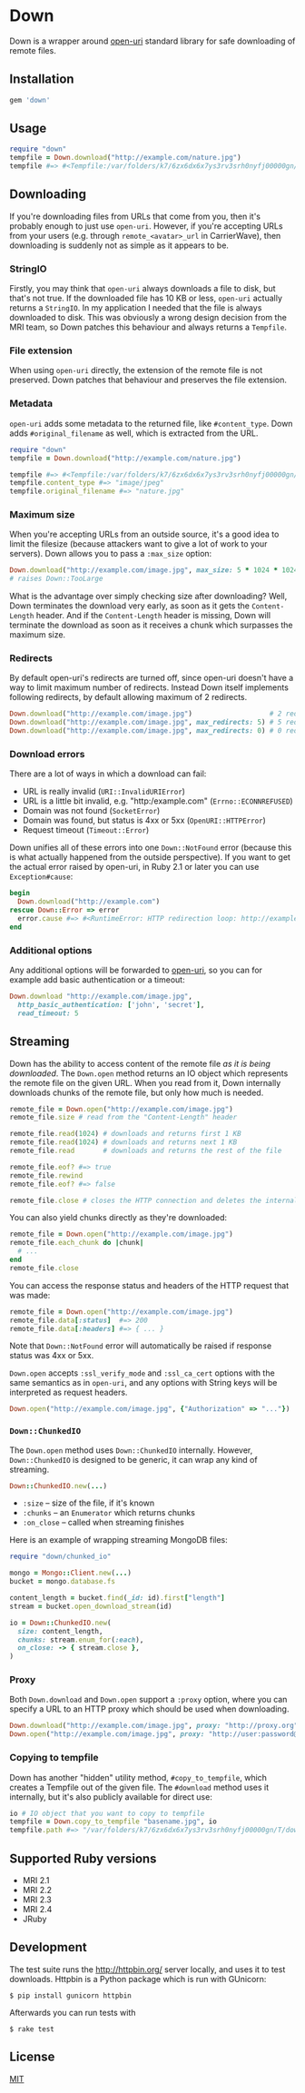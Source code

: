 # Down

Down is a wrapper around [open-uri] standard library for safe downloading of
remote files.

## Installation

```rb
gem 'down'
```

## Usage

```rb
require "down"
tempfile = Down.download("http://example.com/nature.jpg")
tempfile #=> #<Tempfile:/var/folders/k7/6zx6dx6x7ys3rv3srh0nyfj00000gn/T/20150925-55456-z7vxqz.jpg>
```

## Downloading

If you're downloading files from URLs that come from you, then it's probably
enough to just use `open-uri`. However, if you're accepting URLs from your
users (e.g. through `remote_<avatar>_url` in CarrierWave), then downloading is
suddenly not as simple as it appears to be.

### StringIO

Firstly, you may think that `open-uri` always downloads a file to disk, but
that's not true. If the downloaded file has 10 KB or less, `open-uri` actually
returns a `StringIO`. In my application I needed that the file is always
downloaded to disk. This was obviously a wrong design decision from the MRI
team, so Down patches this behaviour and always returns a `Tempfile`.

### File extension

When using `open-uri` directly, the extension of the remote file is not
preserved. Down patches that behaviour and preserves the file extension.

### Metadata

`open-uri` adds some metadata to the returned file, like `#content_type`. Down
adds `#original_filename` as well, which is extracted from the URL.

```rb
require "down"
tempfile = Down.download("http://example.com/nature.jpg")

tempfile #=> #<Tempfile:/var/folders/k7/6zx6dx6x7ys3rv3srh0nyfj00000gn/T/20150925-55456-z7vxqz.jpg>
tempfile.content_type #=> "image/jpeg"
tempfile.original_filename #=> "nature.jpg"
```

### Maximum size

When you're accepting URLs from an outside source, it's a good idea to limit
the filesize (because attackers want to give a lot of work to your servers).
Down allows you to pass a `:max_size` option:

```rb
Down.download("http://example.com/image.jpg", max_size: 5 * 1024 * 1024) # 5 MB
# raises Down::TooLarge
```

What is the advantage over simply checking size after downloading? Well, Down
terminates the download very early, as soon as it gets the `Content-Length`
header. And if the `Content-Length` header is missing, Down will terminate the
download as soon as it receives a chunk which surpasses the maximum size.

### Redirects

By default open-uri's redirects are turned off, since open-uri doesn't have a
way to limit maximum number of redirects. Instead Down itself implements
following redirects, by default allowing maximum of 2 redirects.

```rb
Down.download("http://example.com/image.jpg")                   # 2 redirects allowed
Down.download("http://example.com/image.jpg", max_redirects: 5) # 5 redirects allowed
Down.download("http://example.com/image.jpg", max_redirects: 0) # 0 redirects allowed
```

### Download errors

There are a lot of ways in which a download can fail:

* URL is really invalid (`URI::InvalidURIError`)
* URL is a little bit invalid, e.g. "http:/example.com" (`Errno::ECONNREFUSED`)
* Domain was not found (`SocketError`)
* Domain was found, but status is 4xx or 5xx (`OpenURI::HTTPError`)
* Request timeout (`Timeout::Error`)

Down unifies all of these errors into one `Down::NotFound` error (because this
is what actually happened from the outside perspective). If you want to get the
actual error raised by open-uri, in Ruby 2.1 or later you can use
`Exception#cause`:

```rb
begin
  Down.download("http://example.com")
rescue Down::Error => error
  error.cause #=> #<RuntimeError: HTTP redirection loop: http://example.com>
end
```

### Additional options

Any additional options will be forwarded to [open-uri], so you can for example
add basic authentication or a timeout:

```rb
Down.download "http://example.com/image.jpg",
  http_basic_authentication: ['john', 'secret'],
  read_timeout: 5
```

## Streaming

Down has the ability to access content of the remote file *as it is being
downloaded*. The `Down.open` method returns an IO object which represents the
remote file on the given URL. When you read from it, Down internally downloads
chunks of the remote file, but only how much is needed.

```rb
remote_file = Down.open("http://example.com/image.jpg")
remote_file.size # read from the "Content-Length" header

remote_file.read(1024) # downloads and returns first 1 KB
remote_file.read(1024) # downloads and returns next 1 KB
remote_file.read       # downloads and returns the rest of the file

remote_file.eof? #=> true
remote_file.rewind
remote_file.eof? #=> false

remote_file.close # closes the HTTP connection and deletes the internal Tempfile
```

You can also yield chunks directly as they're downloaded:

```rb
remote_file = Down.open("http://example.com/image.jpg")
remote_file.each_chunk do |chunk|
  # ...
end
remote_file.close
```

You can access the response status and headers of the HTTP request that was made:

```rb
remote_file = Down.open("http://example.com/image.jpg")
remote_file.data[:status]  #=> 200
remote_file.data[:headers] #=> { ... }
```

Note that `Down::NotFound` error will automatically be raised if response
status was 4xx or 5xx.

`Down.open` accepts `:ssl_verify_mode` and `:ssl_ca_cert` options with the same
semantics as in `open-uri`, and any options with String keys will be
interpreted as request headers.

```rb
Down.open("http://example.com/image.jpg", {"Authorization" => "..."})
```

### `Down::ChunkedIO`

The `Down.open` method uses `Down::ChunkedIO` internally. However,
`Down::ChunkedIO` is designed to be generic, it can wrap any kind of streaming.

```rb
Down::ChunkedIO.new(...)
```

* `:size` – size of the file, if it's known
* `:chunks` – an `Enumerator` which returns chunks
* `:on_close` – called when streaming finishes

Here is an example of wrapping streaming MongoDB files:

```rb
require "down/chunked_io"

mongo = Mongo::Client.new(...)
bucket = mongo.database.fs

content_length = bucket.find(_id: id).first["length"]
stream = bucket.open_download_stream(id)

io = Down::ChunkedIO.new(
  size: content_length,
  chunks: stream.enum_for(:each),
  on_close: -> { stream.close },
)
```

### Proxy

Both `Down.download` and `Down.open` support a `:proxy` option, where you can
specify a URL to an HTTP proxy which should be used when downloading.

```rb
Down.download("http://example.com/image.jpg", proxy: "http://proxy.org")
Down.open("http://example.com/image.jpg", proxy: "http://user:password@proxy.org")
```

### Copying to tempfile

Down has another "hidden" utility method, `#copy_to_tempfile`, which creates
a Tempfile out of the given file. The `#download` method uses it internally,
but it's also publicly available for direct use:

```rb
io # IO object that you want to copy to tempfile
tempfile = Down.copy_to_tempfile "basename.jpg", io
tempfile.path #=> "/var/folders/k7/6zx6dx6x7ys3rv3srh0nyfj00000gn/T/down20151116-77262-jgcx65.jpg"
```

## Supported Ruby versions

* MRI 2.1
* MRI 2.2
* MRI 2.3
* MRI 2.4
* JRuby

## Development

The test suite runs the http://httpbin.org/ server locally, and uses it to test
downloads. Httpbin is a Python package which is run with GUnicorn:

```
$ pip install gunicorn httpbin
```

Afterwards you can run tests with

```
$ rake test
```

## License

[MIT](LICENSE.txt)

[open-uri]: http://ruby-doc.org/stdlib-2.3.0/libdoc/open-uri/rdoc/OpenURI.html
